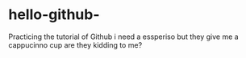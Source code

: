 # hello-github-
Practicing the tutorial of Github
i need a essperiso but they give me a cappucinno cup are they kidding to me?
